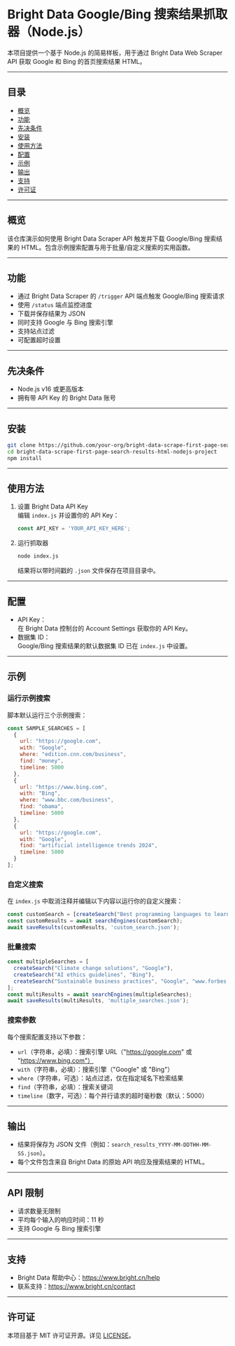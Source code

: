 # Bright Data Google/Bing 搜索结果抓取器（Node.js）

本项目提供一个基于 Node.js 的简易样板，用于通过 Bright Data Web Scraper API 获取 Google 和 Bing 的首页搜索结果 HTML。

---

## 目录

- [概览](#概览)
- [功能](#功能)
- [先决条件](#先决条件)
- [安装](#安装)
- [使用方法](#使用方法)
- [配置](#配置)
- [示例](#示例)
- [输出](#输出)
- [支持](#支持)
- [许可证](#许可证)

---

## 概览

该仓库演示如何使用 Bright Data Scraper API 触发并下载 Google/Bing 搜索结果的 HTML。包含示例搜索配置与用于批量/自定义搜索的实用函数。

---

## 功能

- 通过 Bright Data Scraper 的 `/trigger` API 端点触发 Google/Bing 搜索请求
- 使用 `/status` 端点监控进度
- 下载并保存结果为 JSON
- 同时支持 Google 与 Bing 搜索引擎
- 支持站点过滤
- 可配置超时设置

---

## 先决条件

- Node.js v16 或更高版本
- 拥有带 API Key 的 Bright Data 账号

---

## 安装

```bash
git clone https://github.com/your-org/bright-data-scrape-first-page-search-results-html-nodejs-project.git
cd bright-data-scrape-first-page-search-results-html-nodejs-project
npm install
```

---

## 使用方法

1. 设置 Bright Data API Key  
   编辑 `index.js` 并设置你的 API Key：
   ```javascript
   const API_KEY = 'YOUR_API_KEY_HERE';
   ```

2. 运行抓取器  
   ```bash
   node index.js
   ```  
   结果将以带时间戳的 `.json` 文件保存在项目目录中。

---

## 配置

- API Key：  
  在 Bright Data 控制台的 Account Settings 获取你的 API Key。
- 数据集 ID：  
  Google/Bing 搜索结果的默认数据集 ID 已在 `index.js` 中设置。

---

## 示例

### 运行示例搜索

脚本默认运行三个示例搜索：

```javascript
const SAMPLE_SEARCHES = [
  {
    url: "https://google.com",
    with: "Google",
    where: "edition.cnn.com/business",
    find: "money",
    timeline: 5000
  },
  {
    url: "https://www.bing.com",
    with: "Bing",
    where: "www.bbc.com/business",
    find: "obama",
    timeline: 5000
  },
  {
    url: "https://google.com",
    with: "Google",
    find: "artificial intelligence trends 2024",
    timeline: 5000
  }
];
```

### 自定义搜索

在 `index.js` 中取消注释并编辑以下内容以运行你的自定义搜索：

```javascript
const customSearch = [createSearch("Best programming languages to learn in 2024", "Google")];
const customResults = await searchEngines(customSearch);
await saveResults(customResults, 'custom_search.json');
```

### 批量搜索

```javascript
const multipleSearches = [
  createSearch("Climate change solutions", "Google"),
  createSearch("AI ethics guidelines", "Bing"),
  createSearch("Sustainable business practices", "Google", "www.forbes.com")
];
const multiResults = await searchEngines(multipleSearches);
await saveResults(multiResults, 'multiple_searches.json');
```

### 搜索参数

每个搜索配置支持以下参数：

- `url`（字符串，必填）：搜索引擎 URL（"https://google.com" 或 "https://www.bing.com"）
- `with`（字符串，必填）：搜索引擎（"Google" 或 "Bing"）
- `where`（字符串，可选）：站点过滤，仅在指定域名下检索结果
- `find`（字符串，必填）：搜索关键词
- `timeline`（数字，可选）：每个并行请求的超时毫秒数（默认：5000）

---

## 输出

- 结果将保存为 JSON 文件（例如：`search_results_YYYY-MM-DDTHH-MM-SS.json`）。
- 每个文件包含来自 Bright Data 的原始 API 响应及搜索结果的 HTML。

---

## API 限制

- 请求数量无限制
- 平均每个输入的响应时间：11 秒
- 支持 Google 与 Bing 搜索引擎

---

## 支持

- Bright Data 帮助中心：https://www.bright.cn/help
- 联系支持：https://www.bright.cn/contact

---

## 许可证

本项目基于 MIT 许可证开源。详见 [LICENSE](LICENSE)。
